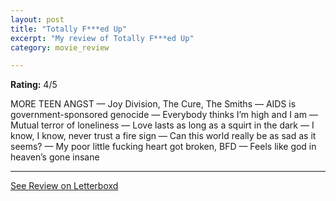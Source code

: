 ```yaml
---
layout: post
title: "Totally F***ed Up"
excerpt: "My review of Totally F***ed Up"
category: movie_review

---
```


**Rating:** 4/5

MORE TEEN ANGST — Joy Division, The Cure, The Smiths — AIDS is government-sponsored genocide — Everybody thinks I’m high and I am — Mutual terror of loneliness  — Love lasts as long as a squirt in the dark — I know, I know, never trust a fire sign — Can this world really be as sad as it seems? — My poor little fucking heart got broken, BFD — Feels like god in heaven’s gone insane

<hr>

[See Review on Letterboxd](https://boxd.it/4lsqIl)
